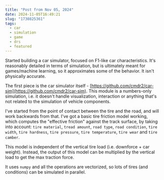 ```yaml
---
title: "Post from Nov 05, 2024"
date: 2024-11-05T16:49:21
slug: "1730825361"
tags:
  - car
  - simulation
  - game
  - drs
  - featured
---
```

Started building a car simulator, focused on F1-like car characteristics. It's reasonably detailed in terms of simulation, but is ultimately meant for games/machine learning, so it approximates some of the behavior. It isn't physically accurate.

The first piece is the car simulator itself - [https://github.com/cmdr2/car-sim](https://github.com/cmdr2/car-sim). This module is a numbers-only simulation, i.e. it doesn't handle visualization, interaction or anything that's not related to the simulation of vehicle components.

I've started from the point of contact between the tire and the road, and will work backwards from that. I've got a basic tire friction model working, which computes the "effective friction" against the track surface, by taking into account: `tire material`, `tread amount`, `road type`, `road condition`, `tire width`, `tire hardness`, `tire pressure`, `tire temperature`, `tire wear` and `tire camber`.

This model is independent of the vertical tire load (i.e. downforce + car weight). Instead, the output of this model can be multiplied by the vertical load to get the max traction force.

It uses `numpy` and all the operations are vectorized, so lots of tires (and conditions) can be simulated in parallel.